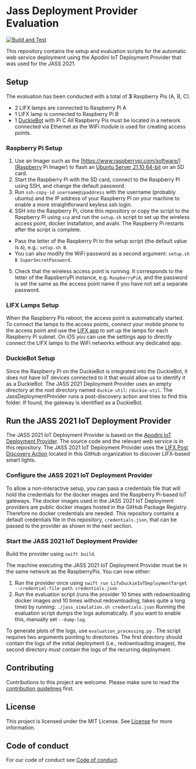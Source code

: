 <!--
This source file is part of the JASS open source project

SPDX-FileCopyrightText: 2019-2021 Paul Schmiedmayer and the JASS project authors (see CONTRIBUTORS.md) <paul.schmiedmayer@tum.de>

SPDX-License-Identifier: MIT
-->

# Jass Deployment Provider Evaluation

[![Build and Test](https://github.com/JASS-2021/JassDeploymentProviderValidation/actions/workflows/build-and-test.yml/badge.svg)](https://github.com/JASS-2021/JassDeploymentProviderValidation/actions/workflows/build-and-test.yml)

This repository contains the setup and evaluation scripts for the automatic web service deployment using the Apodini IoT Deployment Provider that was used for the JASS 2021.

## Setup
The evaluation has been conducted with a total of **3** Raspberry Pis (A, B, C).
 - 2 LIFX lamps are connected to Raspberry Pi A
 - 1 LIFX lamp is connected to Raspberry Pi B
 - 1 [DuckieBot](https://www.duckietown.org) with Pi C
All Raspberry Pis must be located in a network connected via Ethernet as the WiFi module is used for creating access points.

### Raspberry Pi Setup

1. Use an Imager such as the [https://www.raspberrypi.com/software/](Raspberry Pi Imager) to flash an [Ubuntu Server 21.10 64-bit](https://ubuntu.com/raspberry-pi/server) on an SD card.
2. Start the Raspberry Pi with the SD card, connect to the Raspberry Pi using SSH, and change the default password.
3. Run `ssh-copy-id username@ipaddress` with the username (probably ubuntu) and the IP address of your Raspberry Pi on your machine to enable a more straightforward keyless ssh login.
4. SSH into the Raspberry Pi, clone this repository or copy the script to the Raspberry Pi using `scp` and run the `setup.sh` script to set up the wireless access point, docker installation, and avahi. The Raspberry Pi restarts after the script is complete. 
 - Pass the letter of the Raspberry Pi to the setup script (the default value is `A`), e.g.: `setup.sh B`. 
 - You can also modify the WiFi password as a second argument: `setup.sh B SuperSecretPassword`.
5. Check that the wireless access point is running. It corresponds to the letter of the RapsberryPi instance, e.g. `RaspberryPiA`, and the password is set the same as the access point name if you have not set a separate password.

### LIFX Lamps Setup
When the Raspberry Pis reboot, the access point is automatically started.
To connect the lamps to the access points, connect your mobile phone to the access point and use the [LIFX app](https://www.lifx.com/pages/app) to set up the lamps for each Raspberry Pi subnet. On iOS you can use the settings app to directly connect the LIFX lamps to the WiFi networks without any dedicated app.

### DuckieBot Setup
Since the Raspberry Pi on the DuckieBot is integrated into the DuckieBot, it does not have IoT devices connected to it that would allow us to identify it as a DuckieBot.
The JASS 2021 Deployment Provider uses an empty directory at the root directory named `duckie-util`: `/duckie-util`.
The JassDeploymentProvider runs a post-discovery action and tries to find this folder. If found, the gateway is identified as a DuckieBot.

## Run the JASS 2021 IoT Deployment Provider

The JASS 2021 IoT Deployment Provider is based on the [Apodini IoT Deployment Provider](https://github.com/Apodini/ApodiniIoTDeploymentProvider). The source code and the relevant web service is in this repository. The JASS 2021 IoT Deployment Provider uses the [LIFX Post Discovery Action](https://github.com/JASS-2021/LIFXPostDiscoveryAction) located in this GitHub organization to discover LIFX-based smart lights.

### Configure the JASS 2021 IoT Deployment Provider
To allow a non-interactive setup, you can pass a credentials file that will hold the credentials for the docker images and the Raspberry Pi-based IoT gateways.
The docker images used in the JASS 2021 IoT Deployment providers are public docker images hosted in the GitHub Package Registry. Therefore no docker credentials are needed.
This repository contains a default credentials file in this repository, `credentials.json`, that can be passed to the provider as shown in the next section.

### Start the JASS 2021 IoT Deployment Provider
Build the provider using `swift build`. 

The machine executing the JASS 2021 IoT Deployment Provider must be in the same network as the RaspberryPis.
You can now either:
1. Run the provider once using `swift run LifxDuckieIoTDeploymentTarget --credential-file-path credentials.json`
2. Run the evaluation script (runs the provider 10 times with redownloading docker images and 10 times without redownloading, takes quite a long time) by running: `./jass_simulation.sh credentials.json` 
Running the evaluation script dumps the logs automatically. If you want to enable this, manually set `--dump-log`. 

To generate plots of the logs, use `evaluation_processing.py` . The script requires two arguments pointing to directories. The first directory should contain the logs of the initial deployment (i.e., redownloading images), the second directory must contain the logs of the recurring deployment.

## Contributing
Contributions to this project are welcome. Please make sure to read the [contribution guidelines](https://github.com/Apodini/.github/blob/main/CONTRIBUTING.md) first.

## License
This project is licensed under the MIT License. See [License](https://github.com/Apodini/Apodini/blob/reuse/LICENSES/MIT.txt) for more information.

## Code of conduct
For our code of conduct see [Code of conduct](https://github.com/Apodini/.github/blob/main/CODE_OF_CONDUCT.md).